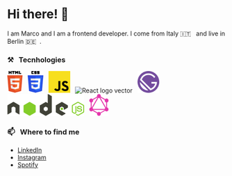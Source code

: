 # Hi there! 👋
I am Marco and I am a frontend developer. I come from Italy 🇮🇹 &nbsp; and live in Berlin 🇩🇪 &nbsp;. 


### ⚒ &nbsp; Tecnhologies
<img src="./svg/html-5.svg" alt="HTML 5 logo vector" height="50" > &nbsp; 
<img src="./svg/css-3.svg" alt="CSS3 logo vector" height="50" > &nbsp; 
<img src="./svg/javascript.svg" alt="JavaScript logo vector" height="50" > &nbsp; 
<img src="./svg/reacr.svg" alt="React logo vector" height="50" > &nbsp;
<img src="./svg/gatsby.svg" alt="Gatsby logo vector" height="50" > &nbsp;
<img src="./svg/nodejs.svg" alt="NodeJS logo vector" height="50"> &nbsp;
<img src="./svg/graphql.svg" alt="GraphQL logo vector" height="50" > 


### 📫 &nbsp; Where to find me
- [LinkedIn](https://linkedin.com/in/m-crippa/)
- [Instagram](https://instagram.com/ciainiss)
- [Spotify](https://open.spotify.com/artist/47cvRkUZz6IvCX02NfGL4q)


<!--
**ciainis/ciainis** is a ✨ _special_ ✨ repository because its `README.md` (this file) appears on your GitHub profile.

Here are some ideas to get you started:

- 🔭 I’m currently working on ...
- 🌱 I’m currently learning ...
- 👯 I’m looking to collaborate on ...
- 🤔 I’m looking for help with ...
- 💬 Ask me about ...
- 📫 How to reach me: ...
- 😄 Pronouns: ...
- ⚡ Fun fact: ...
-->
